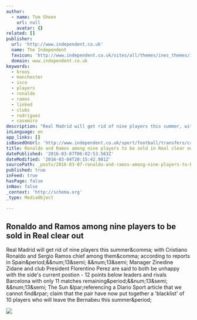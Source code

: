 ```yaml
---
author:
  - name: Tom Sheen
    url: null
    avatar: {}
related: []
publisher:
  url: 'http://www.independent.co.uk'
  name: The Independent
  favicon: 'http://www.independent.co.uk/sites/all/themes/ines_themes/independent_theme/favicon.ico'
  domain: www.independent.co.uk
keywords:
  - kroos
  - manchester
  - isco
  - players
  - ronaldo
  - ramos
  - linked
  - clubs
  - rodriguez
  - casemiro
description: "Real Madrid will get rid of nine players this summer, with Cristiano Ronaldo and Sergio Ramos chief among them, according to reports in Spain.&#13; &#13; Manager Zinedine Zidane and club President Florentino Perez are said to both be unhappy with the side's current postion - 12 points below leaders and rivals Barcelona with only 11 matches remaining.&#13; &#13; The Sun (referencing a Diario Sport article that we cannot find) claim that the pair have now put together a 'blacklist' of 10 players who will leave the Bernabeu this summer."
inLanguage: en
app_links: []
isBasedOnUrl: 'http://www.independent.co.uk/sport/football/transfers/cristiano-ronaldo-and-sergio-ramos-among-nine-players-to-be-sold-in-real-madrid-clear-out-a6911276.html'
title: Ronaldo and Ramos among nine players to be sold in Real clear out
datePublished: '2016-03-07T06:02:53.563Z'
dateModified: '2016-03-04T20:15:42.981Z'
sourcePath: _posts/2016-03-07-ronaldo-and-ramos-among-nine-players-to-be-sold-in-real-clea.md
published: true
inFeed: true
hasPage: false
inNav: false
_context: 'http://schema.org'
_type: MediaObject

---
```

<article style=""><h1>Ronaldo and Ramos among nine players to be sold in Real clear out</h1><p>Real Madrid will get rid of nine players this summer&amp;comma; with Cristiano Ronaldo and Sergio Ramos chief among them&amp;comma; according to reports in Spain&amp;period;&amp;&amp;num;13&amp;semi; &amp;&amp;num;13&amp;semi; Manager Zinedine Zidane and club President Florentino Perez are said to both be unhappy with the side's current postion - 12 points below leaders and rivals Barcelona with only 11 matches remaining&amp;period;&amp;&amp;num;13&amp;semi; &amp;&amp;num;13&amp;semi; The Sun &amp;lpar;referencing a Diario Sport article that we cannot find&amp;rpar; claim that the pair have now put together a 'blacklist' of 10 players who will leave the Bernabeu this summer&amp;period;</p><img src="http://static.independent.co.uk/s3fs-public/thumbnails/image/2016/03/04/11/ronaldo.jpg" /></article>